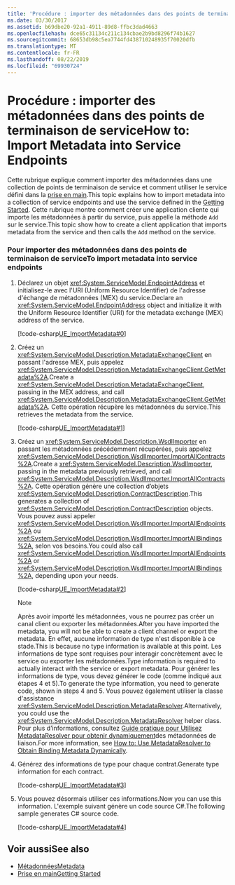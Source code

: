 ```yaml
---
title: 'Procédure : importer des métadonnées dans des points de terminaison de service'
ms.date: 03/30/2017
ms.assetid: b69dbe20-92a1-4911-89d8-ffbc3dad4663
ms.openlocfilehash: dce65c31134c211c134cbae2b9bd8296f74b1627
ms.sourcegitcommit: 68653db98c5ea7744fd438710248935f70020dfb
ms.translationtype: MT
ms.contentlocale: fr-FR
ms.lasthandoff: 08/22/2019
ms.locfileid: "69930724"
---
```

# <a name="how-to-import-metadata-into-service-endpoints"></a><span data-ttu-id="f61ae-102">Procédure : importer des métadonnées dans des points de terminaison de service</span><span class="sxs-lookup"><span data-stu-id="f61ae-102">How to: Import Metadata into Service Endpoints</span></span>
<span data-ttu-id="f61ae-103">Cette rubrique explique comment importer des métadonnées dans une collection de points de terminaison de service et comment utiliser le service défini dans la [prise en main](../../../../docs/framework/wcf/samples/getting-started-sample.md).</span><span class="sxs-lookup"><span data-stu-id="f61ae-103">This topic explains how to import metadata into a collection of service endpoints and use the service defined in the [Getting Started](../../../../docs/framework/wcf/samples/getting-started-sample.md).</span></span> <span data-ttu-id="f61ae-104">Cette rubrique montre comment créer une application cliente qui importe les métadonnées à partir du service, puis appelle la méthode `Add` sur le service.</span><span class="sxs-lookup"><span data-stu-id="f61ae-104">This topic show how to create a client application that imports metadata from the service and then calls the `Add` method on the service.</span></span>  
  
### <a name="to-import-metadata-into-service-endpoints"></a><span data-ttu-id="f61ae-105">Pour importer des métadonnées dans des points de terminaison de service</span><span class="sxs-lookup"><span data-stu-id="f61ae-105">To import metadata into service endpoints</span></span>  
  
1. <span data-ttu-id="f61ae-106">Déclarez un objet <xref:System.ServiceModel.EndpointAddress> et initialisez-le avec l'URI (Uniform Resource Identifier) de l'adresse d'échange de métadonnées (MEX) du service.</span><span class="sxs-lookup"><span data-stu-id="f61ae-106">Declare an <xref:System.ServiceModel.EndpointAddress> object and initialize it with the Uniform Resource Identifier (URI) for the metadata exchange (MEX) address of the service.</span></span>  
  
     [!code-csharp[UE_ImportMetadata#0](../../../../samples/snippets/csharp/VS_Snippets_CFX/ue_importmetadata/cs/client.cs#0)]  
  
2. <span data-ttu-id="f61ae-107">Créez un <xref:System.ServiceModel.Description.MetadataExchangeClient> en passant l'adresse MEX, puis appelez <xref:System.ServiceModel.Description.MetadataExchangeClient.GetMetadata%2A>.</span><span class="sxs-lookup"><span data-stu-id="f61ae-107">Create a <xref:System.ServiceModel.Description.MetadataExchangeClient>, passing in the MEX address, and call <xref:System.ServiceModel.Description.MetadataExchangeClient.GetMetadata%2A>.</span></span> <span data-ttu-id="f61ae-108">Cette opération récupère les métadonnées du service.</span><span class="sxs-lookup"><span data-stu-id="f61ae-108">This retrieves the metadata from the service.</span></span>  
  
     [!code-csharp[UE_ImportMetadata#1](../../../../samples/snippets/csharp/VS_Snippets_CFX/ue_importmetadata/cs/client.cs#1)]  
  
3. <span data-ttu-id="f61ae-109">Créez un <xref:System.ServiceModel.Description.WsdlImporter> en passant les métadonnées précédemment récupérées, puis appelez <xref:System.ServiceModel.Description.WsdlImporter.ImportAllContracts%2A>.</span><span class="sxs-lookup"><span data-stu-id="f61ae-109">Create a <xref:System.ServiceModel.Description.WsdlImporter>, passing in the metadata previously retrieved, and call <xref:System.ServiceModel.Description.WsdlImporter.ImportAllContracts%2A>.</span></span> <span data-ttu-id="f61ae-110">Cette opération génère une collection d’objets <xref:System.ServiceModel.Description.ContractDescription>.</span><span class="sxs-lookup"><span data-stu-id="f61ae-110">This generates a collection of <xref:System.ServiceModel.Description.ContractDescription> objects.</span></span> <span data-ttu-id="f61ae-111">Vous pouvez aussi appeler <xref:System.ServiceModel.Description.WsdlImporter.ImportAllEndpoints%2A> ou <xref:System.ServiceModel.Description.WsdlImporter.ImportAllBindings%2A>, selon vos besoins.</span><span class="sxs-lookup"><span data-stu-id="f61ae-111">You could also call <xref:System.ServiceModel.Description.WsdlImporter.ImportAllEndpoints%2A> or <xref:System.ServiceModel.Description.WsdlImporter.ImportAllBindings%2A>, depending upon your needs.</span></span>  
  
     [!code-csharp[UE_ImportMetadata#2](../../../../samples/snippets/csharp/VS_Snippets_CFX/ue_importmetadata/cs/client.cs#2)]  
  
    > [!NOTE]
    > <span data-ttu-id="f61ae-112">Après avoir importé les métadonnées, vous ne pourrez pas créer un canal client ou exporter les métadonnées.</span><span class="sxs-lookup"><span data-stu-id="f61ae-112">After you have imported the metadata, you will not be able to create a client channel or export the metadata.</span></span> <span data-ttu-id="f61ae-113">En effet, aucune information de type n'est disponible à ce stade.</span><span class="sxs-lookup"><span data-stu-id="f61ae-113">This is because no type information is available at this point.</span></span> <span data-ttu-id="f61ae-114">Les informations de type sont requises pour interagir concrètement avec le service ou exporter les métadonnées.</span><span class="sxs-lookup"><span data-stu-id="f61ae-114">Type information is required to actually interact with the service or export metadata.</span></span> <span data-ttu-id="f61ae-115">Pour générer les informations de type, vous devez générer le code (comme indiqué aux étapes 4 et 5).</span><span class="sxs-lookup"><span data-stu-id="f61ae-115">To generate the type information, you need to generate code, shown in steps 4 and 5.</span></span> <span data-ttu-id="f61ae-116">Vous pouvez également utiliser la classe d'assistance <xref:System.ServiceModel.Description.MetadataResolver>.</span><span class="sxs-lookup"><span data-stu-id="f61ae-116">Alternatively, you could use the <xref:System.ServiceModel.Description.MetadataResolver> helper class.</span></span> <span data-ttu-id="f61ae-117">Pour plus d’informations, consultez [Guide pratique pour Utilisez MetadataResolver pour obtenir dynamiquement](../../../../docs/framework/wcf/feature-details/how-to-use-metadataresolver-to-obtain-binding-metadata-dynamically.md)des métadonnées de liaison.</span><span class="sxs-lookup"><span data-stu-id="f61ae-117">For more information, see [How to: Use MetadataResolver to Obtain Binding Metadata Dynamically](../../../../docs/framework/wcf/feature-details/how-to-use-metadataresolver-to-obtain-binding-metadata-dynamically.md).</span></span>  
  
4. <span data-ttu-id="f61ae-118">Générez des informations de type pour chaque contrat.</span><span class="sxs-lookup"><span data-stu-id="f61ae-118">Generate type information for each contract.</span></span>  
  
     [!code-csharp[UE_ImportMetadata#3](../../../../samples/snippets/csharp/VS_Snippets_CFX/ue_importmetadata/cs/client.cs#3)]  
  
5. <span data-ttu-id="f61ae-119">Vous pouvez désormais utiliser ces informations.</span><span class="sxs-lookup"><span data-stu-id="f61ae-119">Now you can use this information.</span></span> <span data-ttu-id="f61ae-120">L'exemple suivant génère un code source C#.</span><span class="sxs-lookup"><span data-stu-id="f61ae-120">The following sample generates C# source code.</span></span>  
  
     [!code-csharp[UE_ImportMetadata#4](../../../../samples/snippets/csharp/VS_Snippets_CFX/ue_importmetadata/cs/client.cs#4)]  
  
## <a name="see-also"></a><span data-ttu-id="f61ae-121">Voir aussi</span><span class="sxs-lookup"><span data-stu-id="f61ae-121">See also</span></span>

- [<span data-ttu-id="f61ae-122">Métadonnées</span><span class="sxs-lookup"><span data-stu-id="f61ae-122">Metadata</span></span>](../../../../docs/framework/wcf/feature-details/metadata.md)
- [<span data-ttu-id="f61ae-123">Prise en main</span><span class="sxs-lookup"><span data-stu-id="f61ae-123">Getting Started</span></span>](../../../../docs/framework/wcf/samples/getting-started-sample.md)
